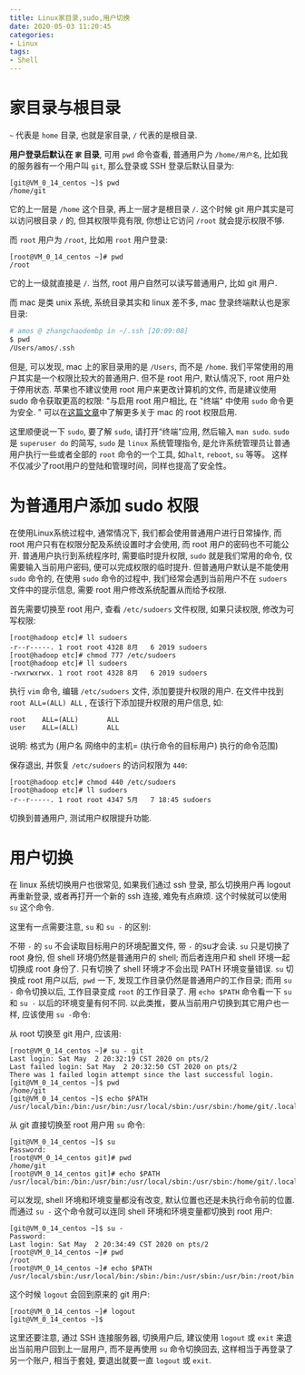 ```yaml
---
title: Linux家目录,sudo,用户切换
date: 2020-05-03 11:20:45
categories: 
- Linux
tags: 
- Shell
---
```


# 家目录与根目录

`~` 代表是 `home` 目录, 也就是家目录,  `/` 代表的是根目录. 

**用户登录后默认在 `家` 目录**, 可用 `pwd` 命令查看, 普通用户为 `/home/用户名`, 比如我的服务器有一个用户叫 `git`, 那么登录或 SSH 登录后默认目录为:

```shell
[git@VM_0_14_centos ~]$ pwd
/home/git
```

它的上一层是 `/home` 这个目录, 再上一层才是根目录 `/`. 这个时候 git 用户其实是可以访问根目录 `/` 的, 但其权限毕竟有限, 你想让它访问 `/root` 就会提示权限不够. 

而 `root` 用户为 `/root`, 比如用 `root` 用户登录:

```shell
[root@VM_0_14_centos ~]# pwd
/root
```

它的上一级就直接是 `/`. 当然, root 用户自然可以读写普通用户, 比如 git 用户.

而 mac 是类 unix 系统, 系统目录其实和 linux 差不多, mac 登录终端默认也是家目录:

```zsh
# amos @ zhangchaodembp in ~/.ssh [20:09:08]
$ pwd
/Users/amos/.ssh
```

但是, 可以发现, mac 上的家目录用的是 `/Users`, 而不是 `/home`. 我们平常使用的用户其实是一个权限比较大的普通用户. 但不是 root 用户, 默认情况下, root 用户处于停用状态. 苹果也不建议使用 root 用户来更改计算机的文件, 而是建议使用 sudo 命令获取更高的权限: "与启用 root 用户相比, 在 "终端" 中使用 `sudo` 命令更为安全. " 可以在[这篇文章](https://support.apple.com/zh-cn/HT204012)中了解更多关于 mac 的 root 权限启用.

这里顺便说一下 `sudo`, 要了解 `sudo`, 请打开“终端”应用, 然后输入 `man sudo`. `sudo ` 是 `superuser do` 的简写, `sudo` 是 `linux` 系统管理指令, 是允许系统管理员让普通用户执行一些或者全部的 `root` 命令的一个工具, 如`halt`, `reboot`, `su` 等等。 这样不仅减少了root用户的登陆和管理时间，同样也提高了安全性。



# 为普通用户添加 sudo 权限

在使用Linux系统过程中, 通常情况下, 我们都会使用普通用户进行日常操作, 而 root 用户只有在权限分配及系统设置时才会使用, 而 root 用户的密码也不可能公开. 普通用户执行到系统程序时, 需要临时提升权限, `sudo` 就是我们常用的命令, 仅需要输入当前用户密码, 便可以完成权限的临时提升. 但普通用户默认是不能使用 `sudo` 命令的, 在使用 `sudo` 命令的过程中, 我们经常会遇到当前用户不在 `sudoers` 文件中的提示信息, 需要 root 用户修改系统配置从而给予权限.

首先需要切换至 root 用户, 查看 `/etc/sudoers` 文件权限, 如果只读权限, 修改为可写权限:

```shell
[root@hadoop etc]# ll sudoers
-r--r-----. 1 root root 4328 8月   6 2019 sudoers
[root@hadoop etc]# chmod 777 /etc/sudoers
[root@hadoop etc]# ll sudoers
-rwxrwxrwx. 1 root root 4328 8月   6 2019 sudoers
```

执行 `vim` 命令, 编辑 `/etc/sudoers` 文件, 添加要提升权限的用户. 在文件中找到 `root ALL=(ALL) ALL` , 在该行下添加提升权限的用户信息, 如:

```shell
root    ALL=(ALL)       ALL
user    ALL=(ALL)       ALL
```

说明: 格式为 (用户名  网络中的主机= (执行命令的目标用户)  执行的命令范围)

保存退出, 并恢复 `/etc/sudoers` 的访问权限为 `440`:

```shell
[root@hadoop etc]# chmod 440 /etc/sudoers
[root@hadoop etc]# ll sudoers
-r--r-----. 1 root root 4347 5月   7 18:45 sudoers
```

切换到普通用户, 测试用户权限提升功能.



# 用户切换

在 linux 系统切换用户也很常见, 如果我们通过 ssh 登录, 那么切换用户再 logout 再重新登录, 或者再打开一个新的 ssh 连接, 难免有点麻烦. 这个时候就可以使用 `su` 这个命令.

这里有一点需要注意, `su` 和 `su -` 的区别:

不带 `-` 的 `su` 不会读取目标用户的环境配置文件, 带 `-` 的su才会读. `su` 只是切换了 root 身份, 但 shell 环境仍然是普通用户的 shell; 而后者连用户和 shell 环境一起切换成 root 身份了. 只有切换了 shell 环境才不会出现 PATH 环境变量错误. `su` 切换成 root 用户以后,` pwd` 一下, 发现工作目录仍然是普通用户的工作目录; 而用 `su -` 命令切换以后, 工作目录变成 `root` 的工作目录了. 用 `echo $PATH` 命令看一下 `su` 和 `su -` 以后的环境变量有何不同. 以此类推，要从当前用户切换到其它用户也一样, 应该使用 `su -`命令:

从 root 切换至 git 用户, 应该用:

```shell
[root@VM_0_14_centos ~]# su - git
Last login: Sat May  2 20:32:19 CST 2020 on pts/2
Last failed login: Sat May  2 20:32:50 CST 2020 on pts/2
There was 1 failed login attempt since the last successful login.
[git@VM_0_14_centos ~]$ pwd
/home/git
[git@VM_0_14_centos ~]$ echo $PATH
/usr/local/bin:/bin:/usr/bin:/usr/local/sbin:/usr/sbin:/home/git/.local/bin:/home/git/bin
```

从 git 直接切换至 root 用户用 `su` 命令:

```shell
[git@VM_0_14_centos ~]$ su
Password:
[root@VM_0_14_centos git]# pwd
/home/git
[root@VM_0_14_centos git]# echo $PATH
/usr/local/bin:/bin:/usr/bin:/usr/local/sbin:/usr/sbin:/home/git/.local/bin:/home/git/bin
```

可以发现, shell 环境和环境变量都没有改变, 默认位置也还是未执行命令前的位置. 而通过 `su -` 这个命令就可以连同 shell 环境和环境变量都切换到 root 用户:

```
[git@VM_0_14_centos ~]$ su -
Password:
Last login: Sat May  2 20:34:49 CST 2020 on pts/2
[root@VM_0_14_centos ~]# pwd
/root
[root@VM_0_14_centos ~]# echo $PATH
/usr/local/sbin:/usr/local/bin:/sbin:/bin:/usr/sbin:/usr/bin:/root/bin
```

这个时候 `logout` 会回到原来的 git 用户:

```shell
[root@VM_0_14_centos ~]# logout
[git@VM_0_14_centos ~]$
```

这里还要注意, 通过 SSH 连接服务器, 切换用户后, 建议使用 `logout` 或 `exit` 来退出当前用户回到上一层用户, 而不是再使用 `su` 命令切换回去, 这样相当于再登录了另一个账户, 相当于套娃, 要退出就要一直 `logout` 或 `exit`.